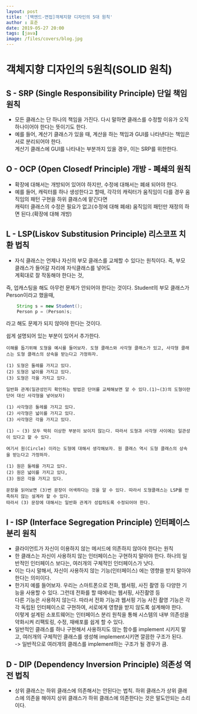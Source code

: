 ```yaml
---
layout: post
title: '[백엔드-면접]객체지향 디자인의 5대 원칙'
author : 효준
date: 2019-05-27 20:00
tags: [java]
image: /files/covers/blog.jpg
---
```


# 객체지향 디자인의 5원칙(SOLID 원칙)

## S - SRP (Single Responsibility Principle) 단일 책임 원칙

+ 모든 클래스는 단 하나의 책임을 가진다. 다시 말하면 클래스를 수정할 이유가 오직 하나이어야 한다는 뜻이기도 한다.
+ 예를 들어, 계산기 클래스가 있을 때, 계산을 하는 책임과 GUI를 나타낸다는 책임은 서로 분리되어야 한다.<br> 계산기 클래스에 GUI를 나타내는 부분까지 있을 경우,
이는 SRP를 위한한다.

## O - OCP (Open Closedf Principle) 개방 - 폐쇄의 원칙

+ 확장에 대해서는 개방되어 있어야 하지만, 수정에 대해서는 폐쇄 되어야 한다.
+ 예를 들어, 캐릭터를 하나 생성한다고 할때, 각각의 캐릭터가 움직임이 다를 경우 움직임의 패턴 구현을 하위 클래스에 맡긴다면<br>
 캐릭터 클래스의 수정은 필요가 없고(수정에 대해 폐쇄) 움직임의 패턴만 재정의 하면 된다.(확장에 대해 개방)
 
## L - LSP(Liskov Substitusion Principle) 리스코프 치환 법칙
 
+ 자식 클래스는 언제나 자신의 부모 클래스를 교체할 수 있다는 원칙이다. 즉, 부모 클래스가 들어갈 자리에 자식클래스를 넣어도<br>
계획대로 잘 작동해야 한다는 것,

즉, 업캐스팅을 해도 아무런 문제가 안되어야 한다는 것이다. Student의 부모 클래스가 Person이라고 했을때,

```java
    String s = new Student();
    Person p = (Person)s;
```

라고 해도 문제가 되지 않아야 한다는 것이다.

쉽게 설명되어 있는 부분이 있어서 추가한다.

```
이해를 돕기위해 도형을 예시를 들어보자. 도형 클래스와 사각형 클래스가 있고, 사각형 클래스는 도형 클래스의 상속을 받는다고 가정하자.

(1) 도형은 둘레를 가지고 있다.
(2) 도형은 넓이를 가지고 있다.
(3) 도형은 각을 가지고 있다.

일반화 관계(일관성인지 확인하는 방법은 단어를 교체해보면 알 수 있다.(1)~(3)의 도형이란 단어 대신 사각형을 넣어보자)

(1) 사각형은 둘레를 가지고 있다.
(2) 사각형은 넓이를 가지고 있다.
(3) 사각형은 각을 가지고 있다.

(1) ~ (3) 모두 딱히 이상한 부분이 보이지 않는다. 따라서 도형과 사각형 사이에는 일관성이 있다고 할 수 있다.

여기서 원(Circle) 이라는 도형에 대해서 생각해보자. 원 클래스 역시 도형 클래스의 상속을 받는다고 가정하자.

(1) 원은 둘레를 가지고 있다.
(2) 원은 넓이를 가지고 있다,
(3) 원은 각을 가지고 있다.

문장을 읽어보면 (3)번 문장이 어색하다는 것을 알 수 있다. 따라서 도형클래스는 LSP를 만족하지 않는 설계라 할 수 있다.
따라서 (3) 문장에 대해서는 일반화 관계가 성립하도록 수정되어야 한다.

```

## I - ISP (Interface Segregation Principle) 인터페이스 분리 원칙

+ 클라이언트가 자신이 이용하지 않는 메서드에 의존하지 않아야 한다는 원칙
+ 한 클래스는 자신이 사용하지 않는 인터페이스는 구현하지 말아야 한다. 하나의 일반적인 인터페이스 보다는, 여러개의 구체적인 인터페이스가 낫다.
+ 이는 다시 말해서, 자신이 사용하지 않는 기능(인터페이스) 에는 영향을 받지 말아야 한다는 의미이다.
+ 한가지 예를 들어보자. 우리는 스마트폰으로 전화, 웹서핑, 사진 촬영 등 다양한 기능을 사용할 수 있다. 그런데 전화를 할 때에네는 웹서핑, 사진촬영 등<br>
다른 기능은 사용하지 않는다. 따라서 전화 기능과 웹서핑 기능 사진 촬영 기능은 각각 독립된 인터페이스로 구현하여, 서로에게 영향을 받지 않도록 설계해야 한다.<br>
이렇게 설계된 소포트웨어는 인터페이스 분리 원칙을 통해 시스템의 내부 의존성을 약화시켜 리팩토링, 수정, 재배포를 쉽게 할 수 있다.
+ 일반적인 클래스를 하나 구현해서 사용하지도 않는 함수를 implement 시키지 말고, 여러개의 구체적인 클래스를 생성해 implement시키면 깔끔한 구조가 된다.<br>
-> 일반적으로 여러개의 클래스를 implement하는 구조가 될 경우가 큼.

## D - DIP (Dependency Inversion Principle) 의존성 역전 법칙

+ 상위 클래스는 하위 클래스에 의존해서는 안된다는 법칙. 하위 클래스가 상위 클래스에 의존을 해야지 상위 클래스가 하위 클래스에 의존한다는 것은 말도안되는 소리이다. 



 